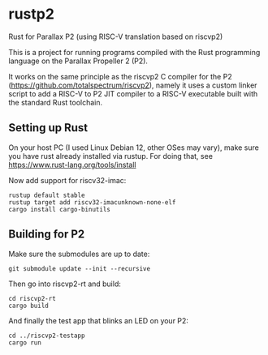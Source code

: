 # rustp2

Rust for Parallax P2 (using RISC-V translation based on riscvp2)

This is a project for running programs compiled with the Rust programming language on the Parallax Propeller 2 (P2).

It works on the same principle as the riscvp2 C compiler for the P2 (https://github.com/totalspectrum/riscvp2), namely it uses a custom linker script to add a RISC-V to P2 JIT compiler to a RISC-V executable built with the standard Rust toolchain.

## Setting up Rust

On your host PC (I used Linux Debian 12, other OSes may vary), make sure you have rust already installed via rustup. For doing that, see https://www.rust-lang.org/tools/install

Now add support for riscv32-imac:

```
rustup default stable
rustup target add riscv32-imacunknown-none-elf
cargo install cargo-binutils
```

## Building for P2

Make sure the submodules are up to date:
```
git submodule update --init --recursive
```

Then go into riscvp2-rt and build:
```
cd riscvp2-rt
cargo build
```

And finally the test app that blinks an LED on your P2:
```
cd ../riscvp2-testapp
cargo run
```
